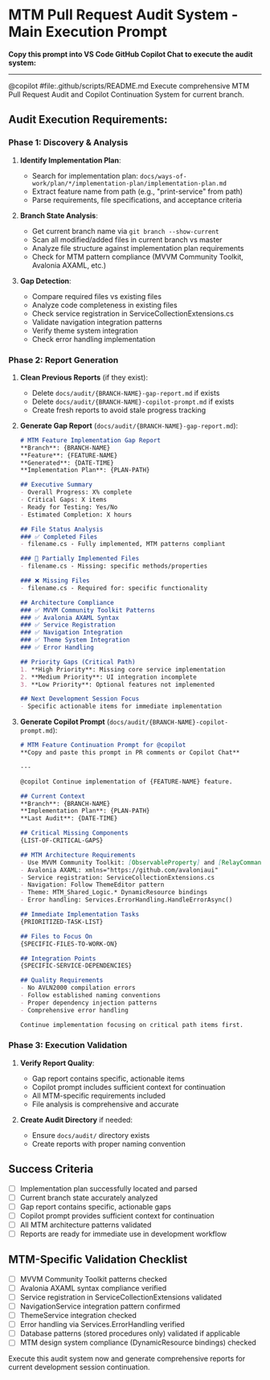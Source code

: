 # MTM Pull Request Audit System - Main Execution Prompt

**Copy this prompt into VS Code GitHub Copilot Chat to execute the audit system:**

---

@copilot #file:.github/scripts/README.md Execute comprehensive MTM Pull Request Audit and Copilot Continuation System for current branch.

## Audit Execution Requirements:

### Phase 1: Discovery & Analysis
1. **Identify Implementation Plan**:
   - Search for implementation plan: `docs/ways-of-work/plan/*/implementation-plan/implementation-plan.md`
   - Extract feature name from path (e.g., "print-service" from path)
   - Parse requirements, file specifications, and acceptance criteria

2. **Branch State Analysis**:
   - Get current branch name via `git branch --show-current`
   - Scan all modified/added files in current branch vs master
   - Analyze file structure against implementation plan requirements
   - Check for MTM pattern compliance (MVVM Community Toolkit, Avalonia AXAML, etc.)

3. **Gap Detection**:
   - Compare required files vs existing files
   - Analyze code completeness in existing files
   - Check service registration in ServiceCollectionExtensions.cs
   - Validate navigation integration patterns
   - Verify theme system integration
   - Check error handling implementation

### Phase 2: Report Generation
1. **Clean Previous Reports** (if they exist):
   - Delete `docs/audit/{BRANCH-NAME}-gap-report.md` if exists
   - Delete `docs/audit/{BRANCH-NAME}-copilot-prompt.md` if exists
   - Create fresh reports to avoid stale progress tracking

2. **Generate Gap Report** (`docs/audit/{BRANCH-NAME}-gap-report.md`):
   ```markdown
   # MTM Feature Implementation Gap Report
   **Branch**: {BRANCH-NAME}
   **Feature**: {FEATURE-NAME}
   **Generated**: {DATE-TIME}
   **Implementation Plan**: {PLAN-PATH}

   ## Executive Summary
   - Overall Progress: X% complete
   - Critical Gaps: X items
   - Ready for Testing: Yes/No
   - Estimated Completion: X hours

   ## File Status Analysis
   ### ✅ Completed Files
   - filename.cs - Fully implemented, MTM patterns compliant
   
   ### 🔄 Partially Implemented Files  
   - filename.cs - Missing: specific methods/properties
   
   ### ❌ Missing Files
   - filename.cs - Required for: specific functionality
   
   ## Architecture Compliance
   ### ✅ MVVM Community Toolkit Patterns
   ### ✅ Avalonia AXAML Syntax  
   ### ✅ Service Registration
   ### ✅ Navigation Integration
   ### ✅ Theme System Integration
   ### ✅ Error Handling
   
   ## Priority Gaps (Critical Path)
   1. **High Priority**: Missing core service implementation
   2. **Medium Priority**: UI integration incomplete
   3. **Low Priority**: Optional features not implemented
   
   ## Next Development Session Focus
   - Specific actionable items for immediate implementation
   ```

3. **Generate Copilot Prompt** (`docs/audit/{BRANCH-NAME}-copilot-prompt.md`):
   ```markdown
   # MTM Feature Continuation Prompt for @copilot
   **Copy and paste this prompt in PR comments or Copilot Chat**
   
   ---
   
   @copilot Continue implementation of {FEATURE-NAME} feature. 
   
   ## Current Context
   **Branch**: {BRANCH-NAME}
   **Implementation Plan**: {PLAN-PATH}
   **Last Audit**: {DATE-TIME}
   
   ## Critical Missing Components
   {LIST-OF-CRITICAL-GAPS}
   
   ## MTM Architecture Requirements
   - Use MVVM Community Toolkit: [ObservableProperty] and [RelayCommand]
   - Avalonia AXAML: xmlns="https://github.com/avaloniaui"
   - Service registration: ServiceCollectionExtensions.cs
   - Navigation: Follow ThemeEditor pattern
   - Theme: MTM_Shared_Logic.* DynamicResource bindings
   - Error handling: Services.ErrorHandling.HandleErrorAsync()
   
   ## Immediate Implementation Tasks
   {PRIORITIZED-TASK-LIST}
   
   ## Files to Focus On
   {SPECIFIC-FILES-TO-WORK-ON}
   
   ## Integration Points
   {SPECIFIC-SERVICE-DEPENDENCIES}
   
   ## Quality Requirements
   - No AVLN2000 compilation errors
   - Follow established naming conventions  
   - Proper dependency injection patterns
   - Comprehensive error handling
   
   Continue implementation focusing on critical path items first.
   ```

### Phase 3: Execution Validation
1. **Verify Report Quality**:
   - Gap report contains specific, actionable items
   - Copilot prompt includes sufficient context for continuation
   - All MTM-specific requirements included
   - File analysis is comprehensive and accurate

2. **Create Audit Directory** if needed:
   - Ensure `docs/audit/` directory exists
   - Create reports with proper naming convention

## Success Criteria
- [ ] Implementation plan successfully located and parsed
- [ ] Current branch state accurately analyzed
- [ ] Gap report contains specific, actionable gaps
- [ ] Copilot prompt provides sufficient context for continuation
- [ ] All MTM architecture patterns validated
- [ ] Reports are ready for immediate use in development workflow

## MTM-Specific Validation Checklist
- [ ] MVVM Community Toolkit patterns checked
- [ ] Avalonia AXAML syntax compliance verified  
- [ ] Service registration in ServiceCollectionExtensions validated
- [ ] NavigationService integration pattern confirmed
- [ ] ThemeService integration checked
- [ ] Error handling via Services.ErrorHandling verified
- [ ] Database patterns (stored procedures only) validated if applicable
- [ ] MTM design system compliance (DynamicResource bindings) checked

Execute this audit system now and generate comprehensive reports for current development session continuation.
